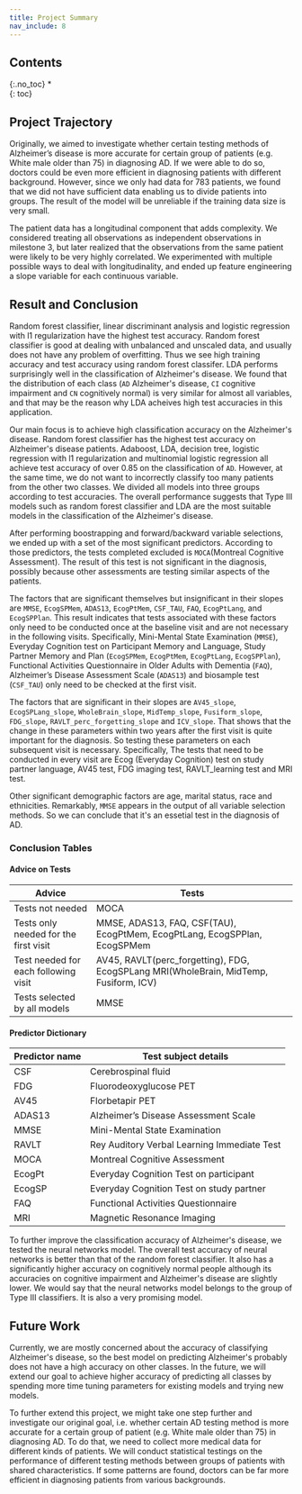 ```yaml
---
title: Project Summary
nav_include: 8
---
```


## Contents
{:.no_toc}
*  
{: toc}


## Project Trajectory
Originally, we aimed to investigate whether certain testing methods of Alzheimer’s disease is more accurate for certain group of patients (e.g. White male older than 75) in diagnosing AD. If we were able to do so, doctors could be even more efficient in diagnosing patients with different background. However, since we only had data for 783 patients, we found that we did not have sufficient data enabling us to divide patients into groups. The result of the model will be unreliable if the training data size is very small. 

The patient data has a longitudinal component that adds complexity. We considered treating all observations as independent observations in milestone 3, but later realized that the observations from the same patient were likely to be very highly correlated. We experimented with multiple possible ways to deal with longitudinality, and ended up feature engineering a slope variable for each continuous variable.


## Result and Conclusion

Random forest classifier, linear discriminant analysis and logistic regression with l1 regularization have the highest test accuracy. Random forest classifier is good at dealing with unbalanced and unscaled data, and usually does not have any problem of overfitting. Thus we see high training accuracy and test accuracy using random forest classifer. LDA performs surprisingly well in the classification of Alzheimer's disease. We found that the distribution of each class (`AD` Alzheimer's disease, `CI` cognitive impairment and `CN` cognitively normal) is very similar for almost all variables, and that may be the reason why LDA acheives high test accuracies in this application.

Our main focus is to achieve high classification accuracy on the Alzheimer's disease. Random forest classifier has the highest test accuracy on Alzheimer's disease patients. Adaboost, LDA, decision tree, logistic regression with l1 regularization and multinomial logistic regression all achieve test accuracy of over 0.85 on the classification of `AD`. However, at the same time, we do not want to incorrectly classify too many patients from the other two classes. We divided all models into three groups according to test accuracies. The overall performance suggests that Type III models such as random forest classifier and LDA are the most suitable models in the classification of the Alzheimer's disease. 

After performing boostrapping and forward/backward variable selections, we ended up with a set of the most significant predictors. According to those predictors, the tests completed excluded is `MOCA`(Montreal Cognitive Assessment). The result of this test is not significant in the diagnosis, possibly because other assessments are testing similar aspects of the patients.

The factors that are significant themselves but insignificant in their slopes are `MMSE`, `EcogSPMem`, `ADAS13`, `EcogPtMem`, `CSF_TAU`, `FAQ`, `EcogPtLang`, and `EcogSPPlan`. This result indicates that tests associated with these factors only need to be conducted once at the baseline visit and are not necessary in the following visits. Specifically, Mini-Mental State Examination (`MMSE`), Everyday Cognition test on Participant Memory and Language, Study Partner Memory and Plan (`EcogSPMem`, `EcogPtMem`, `EcogPtLang`, `EcogSPPlan`), Functional Activities Questionnaire in Older Adults with Dementia (`FAQ`), Alzheimer’s Disease Assessment Scale (`ADAS13`) and biosample test (`CSF_TAU`) only need to be checked at the first visit.

The factors that are significant in their slopes are `AV45_slope`, `EcogSPLang_slope`, `WholeBrain_slope`, `MidTemp_slope`, `Fusiform_slope`, `FDG_slope`, `RAVLT_perc_forgetting_slope` and `ICV_slope`. That shows that the change in these parameters within two years after the first visit is quite important for the diagnosis. So testing these parameters on each subsequent visit is necessary. Specifically, The tests that need to be conducted in every visit are Ecog (Everyday Cognition) test on study partner language, AV45 test, FDG imaging test, RAVLT_learning test and MRI test.

Other significant demographic factors are age, marital status, race and ethnicities. Remarkably, `MMSE` appears in the output of all variable selection methods. So we can conclude that it's an essetial test in the diagnosis of AD.

### Conclusion Tables
#### Advice on Tests
| Advice                                | Tests                                                                                  |
|---------------------------------------|----------------------------------------------------------------------------------------|
| Tests not needed                      | MOCA                                                                                   |
| Tests only needed for the first visit | MMSE, ADAS13, FAQ, CSF(TAU),  EcogPtMem, EcogPtLang,  EcogSPPlan, EcogSPMem            |
| Test needed for each following visit  | AV45, RAVLT(perc_forgetting),  FDG, EcogSPLang MRI(WholeBrain, MidTemp, Fusiform, ICV) |
| Tests selected by all models          | MMSE                                                             

#### Predictor Dictionary

| Predictor name | Test subject details                        |
|----------------|---------------------------------------------|
| CSF            | Cerebrospinal fluid                         |
| FDG            | Fluorodeoxyglucose PET                      |
| AV45           | Florbetapir  PET                            |
| ADAS13         | Alzheimer’s Disease Assessment Scale        |
| MMSE           | Mini-Mental State Examination               |
| RAVLT          | Rey Auditory Verbal Learning Immediate Test |
| MOCA           | Montreal Cognitive Assessment               |
| EcogPt         | Everyday Cognition Test on participant      |
| EcogSP         | Everyday Cognition Test on study partner    |
| FAQ            | Functional Activities Questionnaire         |
| MRI            | Magnetic Resonance Imaging                  |

To further improve the classification accuracy of Alzheimer's disease, we tested the neural networks model. The overall test accuracy of neural networks is better than that of the random forest classifier. It also has a significantly higher accuracy on cognitively normal people although its accuracies on cognitive impairment and Alzheimer's disease are slightly lower. We would say that the neural networks model belongs to the group of Type III classifiers. It is also a very promising model.


## Future Work

Currently, we are mostly concerned about the accuracy of classifying Alzheimer's disease, so the best model on predicting Alzheimer's probably does not have a high accuracy on other classes. In the future, we will extend our goal to achieve higher accuracy of predicting all classes by spending more time tuning parameters for existing models and trying new models. 

To further extend this project, we might take one step further and investigate our original goal, i.e. whether certain AD testing method is more accurate for a certain group of patient (e.g. White male older than 75) in diagnosing AD. To do that, we need to collect more medical data for different kinds of patients. We will conduct statistical testings on the performance of different testing methods between groups of patients with shared characteristics. If some patterns are found, doctors can be far more efficient in diagnosing patients from various backgrounds.
